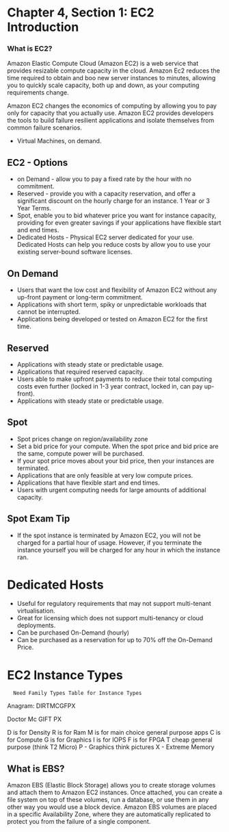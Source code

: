 # Chapter 4, Section 1: EC2 Introduction

### What is EC2?

Amazon Elastic Compute Cloud (Amazon EC2) is a web service that provides resizable compute capacity in the cloud. Amazon Ec2 reduces the time required to obtain and boo new server instances to minutes, allowing you to quickly scale capacity, both up and down, as your computing requirements change.

Amazon EC2 changes the economics of computing by allowing you to pay only for capacity that you actually use. Amazon EC2 provides developers the tools to build failure resilient applications and isolate themselves from common failure scenarios.

- Virtual Machines, on demand.

## EC2 - Options

- on Demand - allow you to pay a fixed rate by the hour with no commitment.
- Reserved - provide you with a capacity reservation, and offer a significant discount on the hourly charge for an instance. 1 Year or 3 Year Terms.
- Spot, enable you to bid whatever price you want for instance capacity, providing for even greater savings if your applications have flexible start and end times.
- Dedicated Hosts - Physical EC2 server dedicated for your use. Dedicated Hosts can help you reduce costs by allow you to use your existing server-bound software licenses.

## On Demand

- Users that want the low cost and flexibility of Amazon EC2 without any up-front payment or long-term commitment.
- Applications with short term, spiky or unpredictable workloads that cannot be interrupted.
- Applications being developed or tested on Amazon EC2 for the first time.

## Reserved

- Applications with steady state or predictable usage.
- Applications that required reserved capacity.
- Users able to make upfront payments to reduce their total computing costs even further (locked in 1-3 year contract, locked in, can pay up-front).
- Applications with steady state or predictable usage.

## Spot

- Spot prices change on region/availability zone
- Set a bid price for your compute. When the spot price and bid price are the same, compute power will be purchased.
- If your spot price moves about your bid price, then your instances are terminated.
- Applications that are only feasible at very low compute prices.
- Applications that have flexible start and end times.
- Users with urgent computing needs for large amounts of additional capacity.

## Spot Exam Tip
- If the spot instance is terminated by Amazon EC2, you will not be charged for a partial hour of usage. However, if you terminate the instance yourself you will be charged for any hour in which the instance ran.

# Dedicated Hosts

- Useful for regulatory requirements that may not support multi-tenant virtualisation.
- Great for licensing which does not support multi-tenancy or cloud deployments.
- Can be purchased On-Demand (hourly)
- Can be purchased as a reservation for up to 70% off the On-Demand Price.

# EC2 Instance Types

```
  Need Family Types Table for Instance Types
```

Anagram: DIRTMCGFPX

Doctor Mc GIFT PX

D is for Density
R is for Ram
M is for main choice general purpose apps
C is for Compute
G is for Graphics
I is for IOPS
F is for FPGA
T cheap general purpose (think T2 Micro)
P - Graphics think pictures
X - Extreme Memory

## What is EBS?

Amazon EBS (Elastic Block Storage) allows you to create storage volumes and attach them to Amazon EC2 instances. Once attached, you can create a file system on top of these volumes, run a database, or use them in any other way you would use a block device. Amazon EBS volumes are placed in a specific Availability Zone, where they are automatically replicated to protect you from the failure of a single component. 

